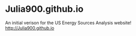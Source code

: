 # Julia900.github.io

An initial verison for the US Energy Sources Analysis website! 
http://Julia900.github.io
